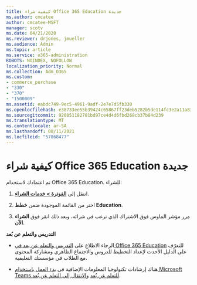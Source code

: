 ```yaml
---
title: كيفية شراء Office 365 Education جديدة
ms.author: cmcatee
author: cmcatee-MSFT
manager: scotv
ms.date: 04/21/2020
ms.reviewer: drjones, jmueller
ms.audience: Admin
ms.topic: article
ms.service: o365-administration
ROBOTS: NOINDEX, NOFOLLOW
localization_priority: Normal
ms.collection: Adm_O365
ms.custom:
- commerce_purchase
- "330"
- "370"
- "1500009"
ms.assetid: eabdc749-9ec5-4961-9adf-2e7e7d5fb330
ms.openlocfilehash: e38733ee55b39424c65867ff23deb5282b5de114fc3e2a11a830be2dfba09eeb
ms.sourcegitcommit: 920051182781bd97ce4d4d6fbd268cb37b84d239
ms.translationtype: MT
ms.contentlocale: ar-SA
ms.lasthandoff: 08/11/2021
ms.locfileid: "57868477"
---
```

# <a name="how-to-purchase-office-365-education-plans"></a>كيفية شراء Office 365 Education جديدة

تم اعتمادك لاستخدام Office 365 Education.  للشراء:

1. انتقل إلى **[الفوترة > خدمات الشراء](https://portal.office.com/AdminPortal/Home#/catalog)**.

2. اختر من القائمة الموجودة ضمن **خطط Education‏**.

3. مرر مؤشر الماوس فوق الاشتراك الذي ترغب في شرائه، وبعد ذلك انقر فوق **الشراء الآن**.

**التدريس والتعلم عن بُعد**

- الرجاء الاطلاع على [التدريس والتعلم عن بعد في Office 365 Education](https://support.office.com/article/remote-teaching-and-learning-in-office-365-education-f651ccae-7b65-478b-8366-51bb884025c4) للتعرّف على الدليل الأحدث لإعداد التخطيط للدروس والاجتماع الظاهري ومشاركة المحتوى مع الطلاب في مؤسستك التعليمية.

- هناك إرشادات تكنولوجيا المعلومات الإضافية في [بدء العمل باستخدام Microsoft Teams للتعلم عن بُعد](https://docs.microsoft.com/MicrosoftTeams/remote-learning-edu) و[الانتقال إلى التعلم عن بُعد](https://www.microsoft.com/education/remote-learning).
